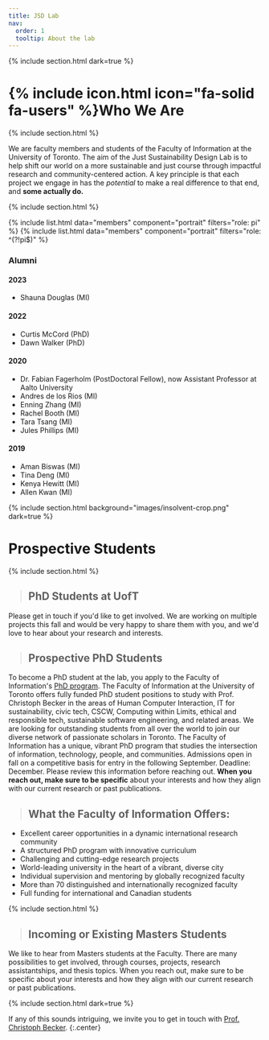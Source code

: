 ```yaml
---
title: JSD Lab
nav:
  order: 1
  tooltip: About the lab
---
```

{% include section.html dark=true %}

# {% include icon.html icon="fa-solid fa-users" %}Who We Are
{% include section.html %}

We are faculty members and students of the Faculty of Information at the University of Toronto. The aim of the Just Sustainability Design Lab is to help shift our world on a more sustainable and just course through impactful research and community-centered action. A key principle is that each project we engage in has the *potential* to make a real difference to that end, and **some actually do.** 

{% include section.html %}

{% include list.html data="members" component="portrait" filters="role: pi" %}
{% include list.html data="members" component="portrait" filters="role: ^(?!pi$)" %}

### Alumni
#### 2023
- Shauna Douglas (MI)
 
#### 2022
- Curtis McCord (PhD)
- Dawn Walker (PhD)

#### 2020
- Dr. Fabian Fagerholm (PostDoctoral Fellow), now Assistant Professor at Aalto University
- Andres de los Rios (MI) 
- Enning Zhang (MI)
- Rachel Booth (MI)
- Tara Tsang (MI)
- Jules Phillips (MI)

#### 2019
- Aman Biswas (MI)
- Tina Deng (MI)
- Kenya Hewitt (MI)
- Allen Kwan (MI)


{% include section.html background="images/insolvent-crop.png" dark=true %}
# Prospective Students

{% include section.html %}
> ## PhD Students at UofT
Please get in touch if you'd like to get involved. We are working on multiple projects this fall and would be very happy to share them with you, and we'd love to hear about your research and interests. 

> ## Prospective PhD Students
To become a PhD student at the lab, you apply to the Faculty of Information's [PhD program]([url](https://ischool.utoronto.ca/areas-of-study/phd-in-information-studies/)). The Faculty of Information at the University of Toronto offers fully funded PhD student positions to study with Prof. Christoph Becker in the areas of Human Computer Interaction, IT for sustainability, civic tech, CSCW, Computing within Limits, ethical and responsible tech, sustainable software engineering, and related areas. We are looking for outstanding students from all over the world to join our diverse network of passionate scholars in Toronto. The Faculty of Information has a unique, vibrant PhD program that studies the intersection of information, technology, people, and communities. Admissions open in fall on a competitive basis for entry in the following September. Deadline: December. Please review this information before reaching out. **When you reach out, make sure to be specific** about your interests and how they align with our current research or past publications.

> ## What the Faculty of Information Offers:
- Excellent career opportunities in a dynamic international research community
- A structured PhD program with innovative curriculum
- Challenging and cutting-edge research projects
- World-leading university in the heart of a vibrant, diverse city
- Individual supervision and mentoring by globally recognized faculty
- More than 70 distinguished and internationally recognized faculty
- Full funding for international and Canadian students

{% include section.html %}
> ## Incoming or Existing Masters Students
We like to hear from Masters students at the Faculty. There are many possibilities to get involved, through courses, projects, research assistantships, and thesis topics. When you reach out, make sure to be specific about your interests and how they align with our current research or past publications.

{% include section.html dark=true %}

If any of this sounds intriguing, we invite you to get in touch with [Prof. Christoph Becker](christoph.becker@utoronto.ca).
{:.center}

